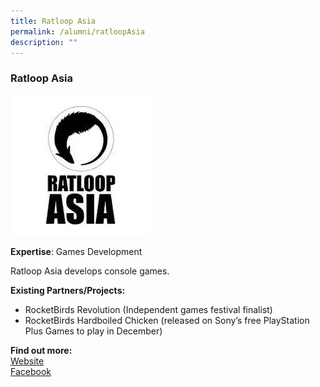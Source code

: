 ```yaml
---
title: Ratloop Asia
permalink: /alumni/ratloopAsia
description: ""
---
```

### Ratloop Asia

![Alt text for image on Isomer site](/images/alumni/ratloop.jpeg)

**Expertise**: 
Games Development

Ratloop Asia develops console games.

**Existing Partners/Projects:** 
* RocketBirds Revolution (Independent games festival finalist)
* RocketBirds Hardboiled Chicken (released on Sony’s free PlayStation Plus Games to play in December)


**Find out more:** \
[Website](http://www.ratloop.com/)\
[Facebook](https://www.facebook.com/Rocketbirds.Hardboiled.Chicken/)